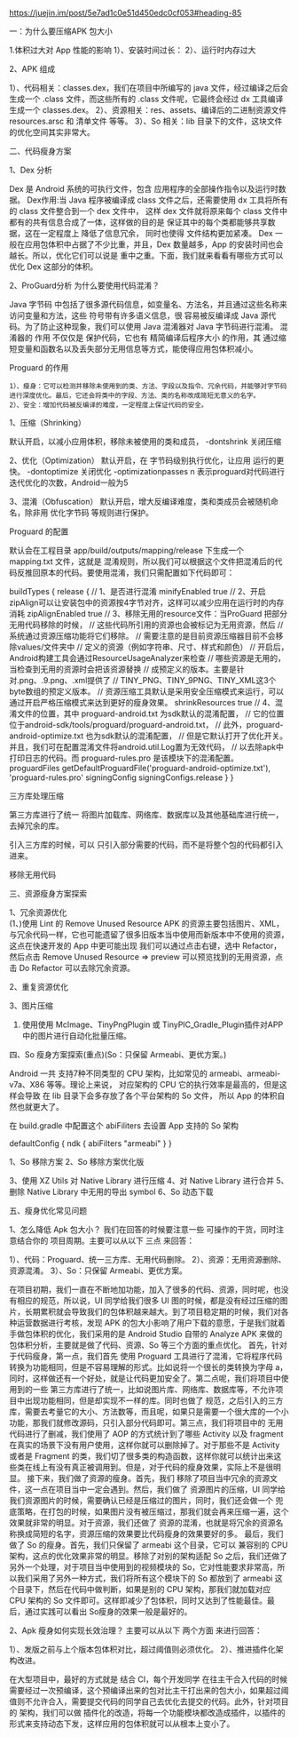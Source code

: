 https://juejin.im/post/5e7ad1c0e51d450edc0cf053#heading-85

一：为什么要压缩APK 包大小

1.体积过大对 App 性能的影响
1）、安装时间过长：
2）、运行时内存过大

2、APK 组成

1）、代码相关：classes.dex，我们在项目中所编写的 java 文件，经过编译之后会生成一个 .class 文件，而这些所有的 .class 文件呢，它最终会经过 dx 工具编译生成一个 classes.dex。
2）、资源相关：res、assets、编译后的二进制资源文件 resources.arsc 和 清单文件 等等。
3）、So 相关：lib 目录下的文件，这块文件的优化空间其实非常大。




二、代码瘦身方案 

1、Dex 分析

 Dex 是 Android 系统的可执行文件，包含 应用程序的全部操作指令以及运行时数据。
Dex作用:当 Java 程序被编译成 class 文件之后，还需要使用 dx 工具将所有的 class 文件整合到一个 dex 文件中，
这样 dex 文件就将原来每个 class 文件中都有的共有信息合成了一体，这样做的目的是 保证其中的每个类都能够共享数据，这在一定程度上 降低了信息冗余，
同时也使得 文件结构更加紧凑。
Dex 一般在应用包体积中占据了不少比重，并且，Dex 数量越多，App 的安装时间也会越长。所以，优化它们可以说是 重中之重。下面，我们就来看看有哪些方式可以优化 Dex 这部分的体积。



2、ProGuard分析
为什么要使用代码混淆？

 Java 字节码 中包括了很多源代码信息，如变量名、方法名，并且通过这些名称来访问变量和方法，这些 符号带有许多语义信息，很 容易被反编译成 Java 源代码。为了防止这种现象，我们可以使用 Java 混淆器对 Java 字节码进行混淆。
混淆器的 作用 不仅仅是 保护代码，它也有 精简编译后程序大小 的作用，其 通过缩短变量和函数名以及丢失部分无用信息等方式，能使得应用包体积减小。


Proguard 的作用

    1）、瘦身：它可以检测并移除未使用到的类、方法、字段以及指令、冗余代码，并能够对字节码进行深度优化。最后，它还会将类中的字段、方法、类的名称改成简短无意义的名字。
    2）、安全：增加代码被反编译的难度，一定程度上保证代码的安全。


  1、压缩（Shrinking）

   默认开启，以减小应用体积，移除未被使用的类和成员， -dontshrink 关闭压缩

 2、优化（Optimization）
   默认开启，在 字节码级别执行优化，让应用 运行的更快。
   -dontoptimize 关闭优化
   -optimizationpasses n 表示proguard对代码进行迭代优化的次数，Android一般为5


 3、混淆（Obfuscation）
  默认开启，增大反编译难度，类和类成员会被随机命名，除非用 优化字节码 等规则进行保护。



Proguard 的配置


默认会在工程目录 app/build/outputs/mapping/release 下生成一个 mapping.txt 文件，这就是 混淆规则，所以我们可以根据这个文件把混淆后的代码反推回原本的代码。要使用混淆，我们只需配置如下代码即可：



buildTypes {
    release {
        // 1、是否进行混淆
        minifyEnabled true
        // 2、开启zipAlign可以让安装包中的资源按4字节对齐，这样可以减少应用在运行时的内存消耗
        zipAlignEnabled true
        // 3、移除无用的resource文件：当ProGuard 把部分无用代码移除的时候，
        // 这些代码所引用的资源也会被标记为无用资源，然后
        // 系统通过资源压缩功能将它们移除。
        // 需要注意的是目前资源压缩器目前不会移除values/文件夹中
        // 定义的资源（例如字符串、尺寸、样式和颜色）
        // 开启后，Android构建工具会通过ResourceUsageAnalyzer来检查
        // 哪些资源是无用的，当检查到无用的资源时会把该资源替换
        // 成预定义的版本。主要是针对.png、.9.png、.xml提供了
        // TINY_PNG、TINY_9PNG、TINY_XML这3个byte数组的预定义版本。
        // 资源压缩工具默认是采用安全压缩模式来运行，可以通过开启严格压缩模式来达到更好的瘦身效果。
        shrinkResources true
        // 4、混淆文件的位置，其中 proguard-android.txt 为sdk默认的混淆配置，
        // 它的位置位于android-sdk/tools/proguard/proguard-android.txt，
        // 此外，proguard-android-optimize.txt 也为sdk默认的混淆配置，
        // 但是它默认打开了优化开关。并且，我们可在配置混淆文件将android.util.Log置为无效代码，
        // 以去除apk中打印日志的代码。而 proguard-rules.pro 是该模块下的混淆配置。
        proguardFiles getDefaultProguardFile('proguard-android-optimize.txt'), 'proguard-rules.pro'
        signingConfig signingConfigs.release
    }
}




三方库处理压缩

第三方库进行了统一  将图片加载库、网络库、数据库以及其他基础库进行统一，去掉冗余的库。

引入三方库的时候，可以 只引入部分需要的代码，而不是将整个包的代码都引入进来。

移除无用代码






三、资源瘦身方案探索





1、冗余资源优化  
 (1、)使用 Lint 的 Remove Unused Resource
APK 的资源主要包括图片、XML，与冗余代码一样，它也可能遗留了很多旧版本当中使用而新版本中不使用的资源，这点在快速开发的 App 中更可能出现
我们可以通过点击右键，选中 Refactor，然后点击 Remove Unused Resource => preview 可以预览找到的无用资源，点击 Do Refactor 可以去除冗余资源。

2、重复资源优化



3、图片压缩
  
 1. 使用使用 McImage、TinyPngPlugin 或 TinyPIC_Gradle_Plugin插件对APP中的图片进行自动化批量压缩。
  



四、So 瘦身方案探索(重点)(So：只保留 Armeabi、更优方案。)

Android 一共 支持7种不同类型的 CPU 架构，比如常见的 armeabi、armeabi-v7a、X86 等等。理论上来说，
对应架构的 CPU 它的执行效率是最高的，但是这样会导致 在 lib 目录下会多存放了各个平台架构的 So 文件，
所以 App 的体积自然也就更大了。

在 build.gradle 中配置这个 abiFiliters 去设置 App 支持的 So 架构

defaultConfig {
    ndk {
        abiFilters "armeabi"
    }
}







1、So 移除方案
2、So 移除方案优化版

3、使用 XZ Utils 对 Native Library 进行压缩
4、对 Native Library 进行合并
5、删除 Native Library 中无用的导出 symbol
6、So 动态下载













五、瘦身优化常见问题


1、怎么降低 Apk 包大小？
我们在回答的时候要注意一些 可操作的干货，同时注意结合你的 项目周期。主要可以从以下 三点 来回答：

1）、代码：Proguard、统一三方库、无用代码删除。
2）、资源：无用资源删除、资源混淆。
3）、So：只保留 Armeabi、更优方案。

在项目初期，我们一直在不断地加功能，加入了很多的代码、资源，同时呢，也没有相应的规范，所以说，UI 同学给我们很多 UI 图的时候，都是没有经过压缩的图片，长期累积就会导致我们的包体积越来越大。到了项目稳定期的时候，我们对各种运营数据进行考核，发现 APK 的包大小影响了用户下载的意愿，于是我们就着手做包体积的优化，我们采用的是 Android Studio 自带的 Analyze APK 来做的包体积分析，主要就是做了代码、资源、So 等三个方面的重点优化。
首先，针对于代码瘦身，第一点，我们首先 使用 Proguard 工具进行了混淆，它将程序代码转换为功能相同，但是不容易理解的形式。比如说将一个很长的类转换为字母 a，同时，这样做还有一个好处，就是让代码更加安全了。第二点呢，我们将项目中使用到的一些 第三方库进行了统一，比如说图片库、网络库、数据库等，不允许项目中出现功能相同，但是却实现不一样的库。同时也做了 规范，之后引入的三方库，需要去考量它的大小、方法数等，而且呢，如果只是需要一个很大库的一个小功能，那我们就修改源码，只引入部分代码即可。第三点，我们将项目中的 无用代码进行了删减，我们使用了 AOP 的方式统计到了哪些 Activity 以及 fragment 在真实的场景下没有用户使用，这样你就可以删除掉了。对于那些不是 Activity 或者是 Fragment 的类，我们切了很多类的构造函数，这样你就可以统计出来这些类在线上有没有真正被调用到。但是，对于代码的瘦身效果，实际上不是很明显。
接下来，我们做了资源的瘦身。首先，我们 移除了项目当中冗余的资源文件，这一点在项目当中一定会遇到。然后，我们做了 资源图片的压缩，UI 同学给我们资源图片的时候，需要确认已经是压缩过的图片，同时，我们还会做一个 兜底策略，在打包的时候，如果图片没有被压缩过，那我们就会再来压缩一遍，这个效果就非常的明显。对于资源，我们还做了 资源的混淆，也就是将冗余的资源名称换成简短的名字，资源压缩的效果要比代码瘦身的效果要好的多。
最后，我们做了 So 的瘦身。首先，我们只保留了 armeabi 这个目录，它可以 兼容别的 CPU 架构，这点的优化效果非常的明显。移除了对别的架构适配 So 之后，我们还做了另外一个处理，对于项目当中使用到的视频模块的 So，它对性能要求非常高，所以我们采用了另外一种方式，我们将所有这个模块下的 So 都放到了 armeabi 这个目录下，然后在代码中做判断，如果是别的 CPU 架构，那我们就加载对应 CPU 架构的 So 文件即可。这样即减少了包体积，同时又达到了性能最佳。最后，通过实践可以看出 So瘦身的效果一般是最好的。

 

2、Apk 瘦身如何实现长效治理？
主要可以从以下 两个方面 来进行回答：

1）、发版之前与上个版本包体积对比，超过阈值则必须优化。
2）、推进插件化架构改进。

在大型项目中，最好的方式就是 结合 CI，每个开发同学 在往主干合入代码的时候需要经过一次预编译，这个预编译出来的包对比主干打出来的包大小，如果超过阈值则不允许合入，需要提交代码的同学自己去优化去提交的代码。此外，针对项目的 架构，我们可以做 插件化的改造，将每一个功能模块都改造成插件，以插件的形式来支持动态下发，这样应用的包体积就可以从根本上变小了。

 

